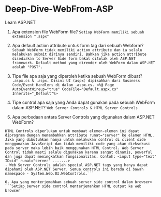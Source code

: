 # Deep-Dive-WebFrom-ASP
Learn ASP.NET

1. Apa extension file WebForm file? 
```Setiap WebForm memiliki sebuah extension ".aspx"```

2. Apa default action attribute untuk form tag dari sebuah Webform?
```Sebuah WebForm tidak memiliki action attribute dan ia selalu melakukan submit dirinya sendiri. Bahkan jika action attribute disediakan to Server Side form bakal ditolak oleh ASP.NET framework. Default method yang dirender oleh WebForm dalam ASP.NET adalah "POST".```

3. Tipe file apa saja yang diperoleh ketika sebuah WebForm dibuat? 
```.aspx.cs & .aspx. Disini UI (aspx) dipisahkan dari Business Code/Event Handlers di dalam .aspx.cs. <%@ Page AutoEventWireup="true" CodeFile="Default.aspx.cs" Inherits="_Default"%>```

4. Tipe control apa saja yang Anda dapat gunakan pada sebuah WebForm dalam ASP.NET?
```Web Server Controls & HTML Server Controls```

5. Apa perbedaan antara Server Controls yang digunakan dalam ASP.NET WebForm?
```- HTML Server Controls - Traditional HTML tags - System.Web.UI.HTMLControls:
HTML Controls diperlukan untuk membuat elemen-elemen ini dapat diprogram dengan menambahkan attribute runat="server" ke elemen HTML. Jika yang dibutuhkan hanya untuk melakukan control di client side menggunakan JavaScript dan tidak memiliki code yang akan dieksekusi pada server maka lebih baik menggunakan HTML Control. Web Server Control tidak mesti selalu digunakan karena sangat dinamis, powerful dan juga dapat meningkatkan fungsionalitas. Contoh: <input type="text" ID=id" runat="server" .......>
- Web Server Controls adalah special ASP.NET tags yang hanya dapat dipahami oleh ASP.NET Server. Semua controls ini berada di bawah namespace - System.Web.UI.WebControls.```

6. Apa yang menterjemahkan sebuah server side control dalam browser>
```Setiap server side control menterjemahkan HTML output ke web browser```
